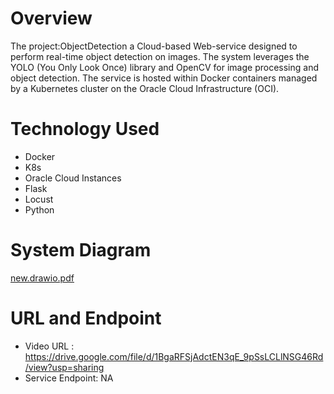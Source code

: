 
# Overview
The project:ObjectDetection a Cloud-based Web-service designed to perform real-time object detection on images. The system leverages the YOLO (You Only Look Once) library and OpenCV for image processing and object detection. The service is hosted within Docker containers managed by a Kubernetes cluster on the Oracle Cloud Infrastructure (OCI).

# Technology Used
- Docker
- K8s
- Oracle Cloud Instances
- Flask
- Locust
- Python

# System Diagram
[new.drawio.pdf](https://github.com/user-attachments/files/16067750/new.drawio.pdf)


# URL and Endpoint
- Video URL : https://drive.google.com/file/d/1BgaRFSjAdctEN3qE_9pSsLCLlNSG46Rd/view?usp=sharing
- Service Endpoint: NA
